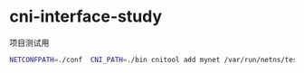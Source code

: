 # cni-interface-study

项目测试用
```bash
NETCONFPATH=./conf  CNI_PATH=./bin cnitool add mynet /var/run/netns/testing
```